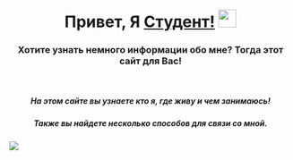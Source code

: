 <h1 align="center">Привет, Я <a href="https://github.com/Stason5111/stason5111.github.io" target="_blank">Студент!</a>
<img src="https://github.com/blackcater/blackcater/raw/main/images/Hi.gif" height="32"/></h1>
<h3 align="center">Хотите узнать немного информации обо мне? Тогда этот сайт для Вас!</h3>
<br>
<h5 align="center">На этом сайте вы узнаете кто я, где живу и чем занимаюсь!</h5>
<h5 align="center">Также вы найдете несколько способов для связи со мной.</h5>

<img src="https://www.moneytalksnews.com/workers/images/width=2190/wp-content/uploads/2017/08/16113342/shutterstock_366568778.jpg?s=0d51c69040b3c73f860d64754cff227a89140824873a4c834bc3df32a1ce305d"/>
